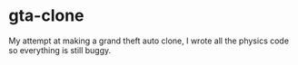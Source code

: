 gta-clone
=========

My attempt at making a grand theft auto clone, I wrote all the physics code so everything is still buggy.
